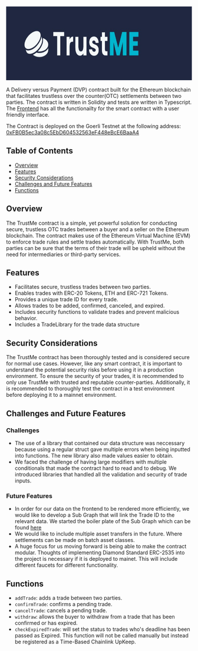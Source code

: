<p align="center">
  <img src="./public/Logo.jpeg" height="200px" width="100%">
</p>

A Delivery versus Payment (DVP) contract built for the Ethereum blockchain that facilitates trustless over the counter(OTC) settlements between two parties. The contract is written in Solidity and tests are written in Typescript.
The [Frontend](https://github.com/mengiefen/TrustMe-Settlements) has all the functionailty for the smart contract with a user friendly interface.

The Contract is deployed on the Goerli Testnet at the following address: [0xFB0B5ec3a08c5EbD604532563eF448eBcE6BaaA4](https://goerli.etherscan.io/address/0xFB0B5ec3a08c5EbD604532563eF448eBcE6BaaA4)

## Table of Contents

-   [Overview](#overview)
-   [Features](#features)
-   [Security Considerations](#security-considerations)
-   [Challenges and Future Features](#challenges-and-future-features)
-   [Functions](#functions)

## Overview

The TrustMe contract is a simple, yet powerful solution for conducting secure, trustless OTC trades between a buyer and a seller on the Ethereum blockchain. The contract makes use of the Ethereum Virtual Machine (EVM) to enforce trade rules and settle trades automatically. With TrustMe, both parties can be sure that the terms of their trade will be upheld without the need for intermediaries or third-party services.

## Features

-   Facilitates secure, trustless trades between two parties.
-   Enables trades with ERC-20 Tokens, ETH and ERC-721 Tokens.
-   Provides a unique trade ID for every trade.
-   Allows trades to be added, confirmed, canceled, and expired.
-   Includes security functions to validate trades and prevent malicious behavior.
-   Includes a TradeLibrary for the trade data structure

## Security Considerations

The TrustMe contract has been thoroughly tested and is considered secure for normal use cases. However, like any smart contract, it is important to understand the potential security risks before using it in a production environment. To ensure the security of your trades, it is recommended to only use TrustMe with trusted and reputable counter-parties. Additionally, it is recommended to thoroughly test the contract in a test environment before deploying it to a mainnet environment.

## Challenges and Future Features

### Challenges

-   The use of a library that contained our data structure was neccessary because using a regular struct gave multiple errors when being inputted into functions. The new library also made values easier to obtain.
-   We faced the challenge of having large modifiers with multiple conditionals that made the contract hard to read and to debug. We introduced libraries that handled all the validation and security of trade inputs.

### Future Features

-   In order for our data on the frontend to be rendered more efficiently, we would like to develop a Sub Graph that will link the Trade ID to the relevant data. We started the boiler plate of the Sub Graph which can be found [here](https://github.com/pokhrelanmol/trustme-subgraph)
-   We would like to include multiple asset transfers in the future. Where settlements can be made on batch asset classes.
-   A huge focus for us moving forward is being able to make the contract modular. Thoughts of implementing Diamond Standard ERC-2535 into the project is necessary if it is deployed to mainet. This will include different faucets for different functionality.

## Functions

-   `addTrade`: adds a trade between two parties.
-   `confirmTrade`: confirms a pending trade.
-   `cancelTrade`: cancels a pending trade.
-   `withdraw`: allows the buyer to withdraw from a trade that has been confirmed or has expired.
-   `checkExpiredTrade`: will set the status to trades who's deadline has been passed as Expired. This function will not be called manually but instead be registered as a Time-Based Chainlink UpKeep.

